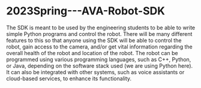 # 2023Spring---AVA-Robot-SDK

The SDK is meant to be used by the engineering students to be able to write simple Python programs and control the robot. There will be many different features to this so that anyone using the SDK will be able to control the robot, gain access to the camera, and/or get vital information regarding the overall health of the robot and location of the robot. The robot can be programmed using various programming languages, such as C++, Python, or Java, depending on the software stack used (we are using Python here). It can also be integrated with other systems, such as voice assistants or cloud-based services, to enhance its functionality.
